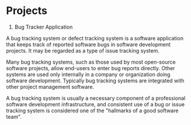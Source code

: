 # Projects

1. Bug Tracker Application

A bug tracking system or defect tracking system is a software application that keeps track of reported software bugs in software development projects. It may be regarded as a type of issue tracking system.

Many bug tracking systems, such as those used by most open-source software projects, allow end-users to enter bug reports directly. Other systems are used only internally in a company or organization doing software development. Typically bug tracking systems are integrated with other project management software.

A bug tracking system is usually a necessary component of a professional software development infrastructure, and consistent use of a bug or issue tracking system is considered one of the "hallmarks of a good software team".
